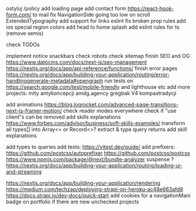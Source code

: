 ostyluj /policy
add loading page
add contact form https://react-hook-form.com/ to mail
fix NavigationSide going too low on scroll
ExtendedTypography add support for links
eslint fix broken prop rules
add ios special region colors
add head to home splash
add eslint rules for ts (remove semis)

check TODOs

implement notice snackbars
check robots
check sitemap
finish SEO and OG https://www.datocms.com/docs/next-js/seo-management https://nextjs.org/docs/app/api-reference/functions/
finish error pages https://nextjs.org/docs/app/building-your-application/routing/error-handlinggenerate-metadata#opengraph
run tests on https://search.google.com/test/mobile-friendly and lighthouse etc
add more projects:
  mity antykoncepcji
  amdg.agency
  gregbak V4
  kompastradycji

add animations https://blog.logrocket.com/advanced-page-transitions-next-js-framer-motion/
check reader modes everywhere
check if "use client"s can be removed
add skills explanations https://www.forbes.com/advisor/business/soft-skills-examples/
transform all types[] into Array<> or Record<>?
extract & type query returns
add skill explanations

add types to queries 
add tests: https://vitest.dev/guide/
add prefixers: https://github.com/postcss/autoprefixer https://github.com/postcss/postcss
https://www.npmjs.com/package/@next/bundle-analyzer
suspense ? https://nextjs.org/docs/app/building-your-application/routing/loading-ui-and-streaming

https://nextjs.org/docs/app/building-your-application/rendering
https://medium.com/techzap/deploying-strapi-on-heroku-ac48e663afd8
https://docs.strapi.io/dev-docs/quick-start
add cookies for a navigationMani badge on portfolio if there are new unchecked projects